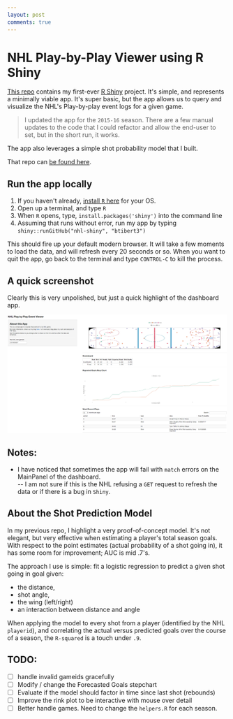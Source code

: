```yaml
---
layout: post
comments: true
---
```



# NHL Play-by-Play Viewer using R Shiny

[This repo](https://github.com/Btibert3/nhl-shiny) contains my first-ever [R Shiny](http://www.rstudio.com/shiny/) project.  It's simple, and represents a minimally viable app. It's super basic, but the app allows us to query and visualize the NHL's Play-by-play event logs for a given game.  

> I updated the app for the `2015-16` season.  There are a few manual updates to the code that I could refactor and allow the end-user to set, but in the short run, it works.

The app also leverages a simple shot probability model that I built. 

That repo can [be found here](https://github.com/Btibert3/nhl-pbp).

## Run the app locally

1.  If you haven't already, [install `R` here](http://cran.us.r-project.org/)  for your OS.
2.  Open up a terminal, and type `R`  
3.  When `R` opens, type, `install.packages('shiny')` into the command line  
4.  Assuming that runs without error, run my app by typing `shiny::runGitHub("nhl-shiny", "btibert3")`  

This should fire up your default modern browser.  It will take a few moments to load the data, and will refresh every 20 seconds or so.  When you want to quit the app, go back to the terminal and type `CONTROL-C` to kill the process.

## A quick screenshot

Clearly this is very unpolished, but just a quick highlight of the dashboard app.

![dashboard](https://raw.githubusercontent.com/Btibert3/nhl-shiny/master/screenshot.png)

## Notes:

-  I have noticed that sometimes the app will fail with `match` errors on the MainPanel of the dashboard.  
--  I am not sure if this is the NHL refusing a `GET` request to refresh the data or if there is a bug in `Shiny`.

## About the Shot Prediction Model

In my previous repo, I highlight a very proof-of-concept model. It's not elegant, but very effective when estimating a player's total season goals.  With respect to the point estimates (actual probability of a shot going in), it has some room for improvement; AUC is mid .7's.

The approach I use is simple: fit a logistic regression to predict a given shot going in goal given:

- the distance,  
- shot angle,  
- the wing (left/right)  
- an interaction between distance and angle

When applying the model to every shot from a player (identified by the NHL `playerid`), and correlating the actual versus predicted goals over the course of a season, the `R-squared` is a touch under `.9`. 

## TODO:

- [ ] handle invalid gameids gracefully
- [ ] Modify / change the Forecasted Goals stepchart
- [ ] Evaluate if the model should factor in time since last shot (rebounds)
- [ ] Improve the rink plot to be interactive with mouse over detail
- [ ] Better handle games.  Need to change the `helpers.R` for each season.
